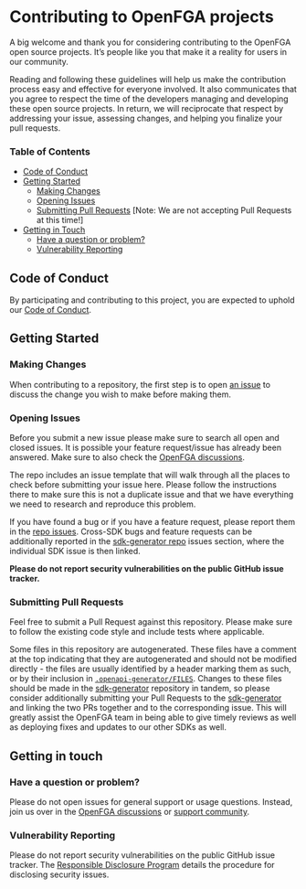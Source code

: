 # Contributing to OpenFGA projects

A big welcome and thank you for considering contributing to the OpenFGA open source projects. It’s people like you that make it a reality for users in our community.

Reading and following these guidelines will help us make the contribution process easy and effective for everyone involved. It also communicates that you agree to respect the time of the developers managing and developing these open source projects. In return, we will reciprocate that respect by addressing your issue, assessing changes, and helping you finalize your pull requests.

### Table of Contents

* [Code of Conduct](#code-of-conduct)
* [Getting Started](#getting-started)
    * [Making Changes](#making-changes)
    * [Opening Issues](#opening-issues)
    * [Submitting Pull Requests](#submitting-pull-requests) [Note: We are not accepting Pull Requests at this time!]
* [Getting in Touch](#getting-in-touch)
    * [Have a question or problem?](#have-a-question-or-problem)
    * [Vulnerability Reporting](#vulnerability-reporting)

## Code of Conduct

By participating and contributing to this project, you are expected to uphold our [Code of Conduct](https://github.com/openfga/.github/blob/main/CODE_OF_CONDUCT.md).

## Getting Started

### Making Changes

When contributing to a repository, the first step is to open [an issue](https://github.com/openfga/js-sdk/issues) to discuss the change you wish to make before making them.

### Opening Issues

Before you submit a new issue please make sure to search all open and closed issues. It is possible your feature request/issue has already been answered.  Make sure to also check the [OpenFGA discussions](https://github.com/orgs/openfga/discussions).

The repo includes an issue template that will walk through all the places to check before submitting your issue here. Please follow the instructions there to make sure this is not a duplicate issue and that we have everything we need to research and reproduce this problem.

If you have found a bug or if you have a feature request, please report them in the [repo issues](https://github.com/openfga/js-sdk/issues). Cross-SDK bugs and feature requests can be additionally reported in the [sdk-generator repo](https://github.com/openfga/sdk-generator/issues) issues section, where the individual SDK issue is then linked.

**Please do not report security vulnerabilities on the public GitHub issue tracker.**

### Submitting Pull Requests

Feel free to submit a Pull Request against this repository. Please make sure to follow the existing code style and include tests where applicable.

Some files in this repository are autogenerated. These files have a comment at the top indicating that they are autogenerated and should not be modified directly - the files are usually identified by a header marking them as such, or by their inclusion in [`.openapi-generator/FILES`](./.openapi-generator/FILES). Changes to these files should be made in the [sdk-generator](https://github.com/openfga/sdk-generator) repository in tandem, so please consider additionally submitting your Pull Requests to the [sdk-generator](https://github.com/openfga/sdk-generator) and linking the two PRs together and to the corresponding issue. This will greatly assist the OpenFGA team in being able to give timely reviews as well as deploying fixes and updates to our other SDKs as well.

## Getting in touch

### Have a question or problem?

Please do not open issues for general support or usage questions. Instead, join us over in the [OpenFGA discussions](https://github.com/orgs/openfga/discussions) or [support community](https://openfga.dev/community).

### Vulnerability Reporting

Please do not report security vulnerabilities on the public GitHub issue tracker. The [Responsible Disclosure Program](https://github.com/openfga/.github/blob/main/SECURITY.md) details the procedure for disclosing security issues.
